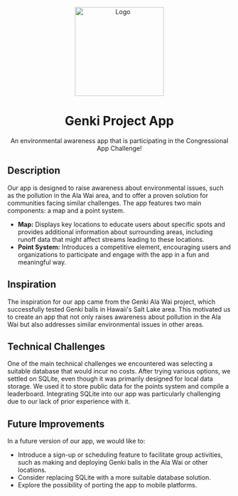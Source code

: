 <!-- PROJECT LOGO -->
<br />
<div align="center">
  <a href="https://github.com/mattchudani/genkiball_app">
    <img src="https://github.com/user-attachments/assets/b73bd597-8477-4ad9-80af-732618fc69f1" alt="Logo" height="200">
  </a>

  <h1 align="center">Genki Project App</h1>

  <p align="center">
    An environmental awareness app that is participating in the Congressional App Challenge!
    <br />
</div>

## Description

Our app is designed to raise awareness about environmental issues, such as the pollution in the Ala Wai area, and to offer a proven solution for communities facing similar challenges. The app features two main components: a map and a point system.

- **Map:** Displays key locations to educate users about specific spots and provides additional information about surrounding areas, including runoff data that might affect streams leading to these locations.
- **Point System:** Introduces a competitive element, encouraging users and organizations to participate and engage with the app in a fun and meaningful way.

## Inspiration

The inspiration for our app came from the Genki Ala Wai project, which successfully tested Genki balls in Hawaii's Salt Lake area. This motivated us to create an app that not only raises awareness about pollution in the Ala Wai but also addresses similar environmental issues in other areas.

## Technical Challenges

One of the main technical challenges we encountered was selecting a suitable database that would incur no costs. After trying various options, we settled on SQLite, even though it was primarily designed for local data storage. We used it to store public data for the points system and compile a leaderboard. Integrating SQLite into our app was particularly challenging due to our lack of prior experience with it.

## Future Improvements

In a future version of our app, we would like to:
- Introduce a sign-up or scheduling feature to facilitate group activities, such as making and deploying Genki balls in the Ala Wai or other locations.
- Consider replacing SQLite with a more suitable database solution.
- Explore the possibility of porting the app to mobile platforms.
